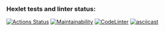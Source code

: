 ### Hexlet tests and linter status:
[![Actions Status](https://github.com/Nikolaev11/frontend-project-lvl1/workflows/hexlet-check/badge.svg)](https://github.com/Nikolaev11/frontend-project-lvl1/actions)
[![Maintainability](https://api.codeclimate.com/v1/badges/a99a88d28ad37a79dbf6/maintainability)](https://codeclimate.com/github/codeclimate/codeclimate/maintainability)
[![CodeLinter](https://github.com/Nikolaev11/frontend-project-lvl1/workflows/Super-Linter/badge.svg)](https://github.com/Nikolaev11/frontend-project-lvl1/actions)
[![asciicast](https://asciinema.org/a/Cl7kFsUHPpKXFORuOVMEaVHKF.svg)](https://asciinema.org/a/Cl7kFsUHPpKXFORuOVMEaVHKF)
